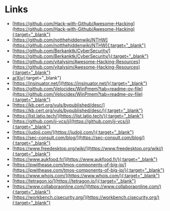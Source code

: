 # Links

- [https://github.com/Hack-with-Github/Awesome-Hacking](https://github.com/Hack-with-Github/Awesome-Hacking){:target="_blank"}
- [https://github.com/notthehiddenwiki/NTHW](https://github.com/notthehiddenwiki/NTHW){:target="_blank"}
- [https://github.com/Berkanktk/CyberSecurity/](https://github.com/Berkanktk/CyberSecurity/){:target="_blank"}
- [https://github.com/vitalysim/Awesome-Hacking-Resources](https://github.com/vitalysim/Awesome-Hacking-Resources){:target="_blank"}
- [arXiv](https://arxiv.org/){:target="_blank"}
- [https://insinuator.net/](https://insinuator.net/){:target="_blank"}
- [https://github.com/Velocidex/WinPmem?tab=readme-ov-file](https://github.com/Velocidex/WinPmem?tab=readme-ov-file){:target="_blank"}
- [https://kb.cert.org/vuls/bypublished/desc/](https://kb.cert.org/vuls/bypublished/desc/){:target="_blank"}
- [https://list.latio.tech/](https://list.latio.tech/){:target="_blank"}
- [https://github.com/jj-vcs/jj](https://github.com/jj-vcs/jj){:target="_blank"}
- [https://judojj.com/](https://judojj.com/){:target="_blank"}
- [https://sec-consult.com/blog/](https://sec-consult.com/blog/){:target="_blank"}
- [https://www.freedesktop.org/wiki/](https://www.freedesktop.org/wiki/){:target="_blank"}
- [https://www.aukfood.fr/](https://www.aukfood.fr/){:target="_blank"}
- [https://ipwithease.com/tmos-components-of-big-ip/](https://ipwithease.com/tmos-components-of-big-ip/){:target="_blank"}
- [https://www.whois.com/](https://www.whois.com/){:target="_blank"}
- [https://tetragon.io/](https://tetragon.io/){:target="_blank"}
- [https://www.collaboraonline.com/](https://www.collaboraonline.com/){:target="_blank"}
- [https://workbench.cisecurity.org/](https://workbench.cisecurity.org/){:target="_blank"}